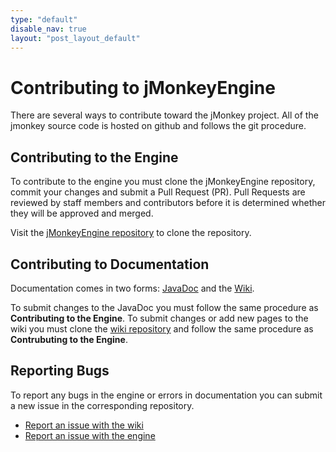 ```yaml
---
type: "default"
disable_nav: true
layout: "post_layout_default"
---
```


# Contributing to jMonkeyEngine

There are several ways to contribute toward the jMonkey project. All of the jmonkey source code is hosted on github and follows the git procedure.

## Contributing to the Engine

To contribute to the engine you must clone the jMonkeyEngine repository, commit your changes and submit a Pull Request (PR). Pull Requests are reviewed by staff members and contributors before it is determined whether they will be approved and merged. 

Visit the [jMonkeyEngine repository](https://github.com/jMonkeyEngine/jmonkeyengine) to clone the repository.

## Contributing to Documentation

Documentation comes in two forms: [JavaDoc](https://javadoc.jmonkeyengine.org) and the [Wiki](https://wiki.jmonkeyengine.org).

To submit changes to the JavaDoc you must follow the same procedure as **Contributing to the Engine**. To submit changes or add new pages to the wiki you must clone the [wiki repository](https://github.com/jMonkeyEngine/wiki) and follow the same procedure as **Contrubuting to the Engine**.

## Reporting Bugs

To report any bugs in the engine or errors in documentation you can submit a new issue in the corresponding repository.

- [Report an issue with the wiki](https://github.com/jMonkeyEngine/wiki/issues/new)
- [Report an issue with the engine](https://github.com/jMonkeyEngine/jmonkeyengine/issues/new)

